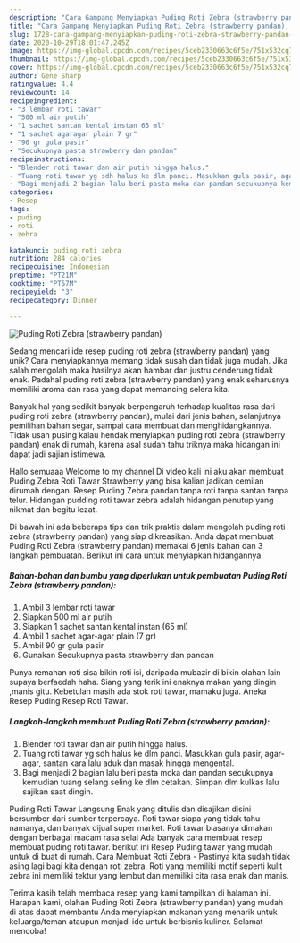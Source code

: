 ```yaml
---
description: "Cara Gampang Menyiapkan Puding Roti Zebra (strawberry pandan), Sempurna"
title: "Cara Gampang Menyiapkan Puding Roti Zebra (strawberry pandan), Sempurna"
slug: 1728-cara-gampang-menyiapkan-puding-roti-zebra-strawberry-pandan-sempurna
date: 2020-10-29T18:01:47.245Z
image: https://img-global.cpcdn.com/recipes/5ceb2330663c6f5e/751x532cq70/puding-roti-zebra-strawberry-pandan-foto-resep-utama.jpg
thumbnail: https://img-global.cpcdn.com/recipes/5ceb2330663c6f5e/751x532cq70/puding-roti-zebra-strawberry-pandan-foto-resep-utama.jpg
cover: https://img-global.cpcdn.com/recipes/5ceb2330663c6f5e/751x532cq70/puding-roti-zebra-strawberry-pandan-foto-resep-utama.jpg
author: Gene Sharp
ratingvalue: 4.4
reviewcount: 14
recipeingredient:
- "3 lembar roti tawar"
- "500 ml air putih"
- "1 sachet santan kental instan 65 ml"
- "1 sachet agaragar plain 7 gr"
- "90 gr gula pasir"
- "Secukupnya pasta strawberry dan pandan"
recipeinstructions:
- "Blender roti tawar dan air putih hingga halus."
- "Tuang roti tawar yg sdh halus ke dlm panci. Masukkan gula pasir, agar-agar, santan kara lalu aduk dan masak hingga mengental."
- "Bagi menjadi 2 bagian lalu beri pasta moka dan pandan secukupnya kemudian tuang selang seling ke dlm cetakan. Simpan dlm kulkas lalu sajikan saat dingin."
categories:
- Resep
tags:
- puding
- roti
- zebra

katakunci: puding roti zebra 
nutrition: 284 calories
recipecuisine: Indonesian
preptime: "PT21M"
cooktime: "PT57M"
recipeyield: "3"
recipecategory: Dinner

---
```



![Puding Roti Zebra (strawberry pandan)](https://img-global.cpcdn.com/recipes/5ceb2330663c6f5e/751x532cq70/puding-roti-zebra-strawberry-pandan-foto-resep-utama.jpg)

Sedang mencari ide resep puding roti zebra (strawberry pandan) yang unik? Cara menyiapkannya memang tidak susah dan tidak juga mudah. Jika salah mengolah maka hasilnya akan hambar dan justru cenderung tidak enak. Padahal puding roti zebra (strawberry pandan) yang enak seharusnya memiliki aroma dan rasa yang dapat memancing selera kita.

Banyak hal yang sedikit banyak berpengaruh terhadap kualitas rasa dari puding roti zebra (strawberry pandan), mulai dari jenis bahan, selanjutnya pemilihan bahan segar, sampai cara membuat dan menghidangkannya. Tidak usah pusing kalau hendak menyiapkan puding roti zebra (strawberry pandan) enak di rumah, karena asal sudah tahu triknya maka hidangan ini dapat jadi sajian istimewa.

Hallo semuaaa Welcome to my channel Di video kali ini aku akan membuat Puding Zebra Roti Tawar Strawberry yang bisa kalian jadikan cemilan dirumah dengan. Resep Puding Zebra pandan tanpa roti tanpa santan tanpa telur. Hidangan pudding roti tawar zebra adalah hidangan penutup yang nikmat dan begitu lezat.


Di bawah ini ada beberapa tips dan trik praktis dalam mengolah puding roti zebra (strawberry pandan) yang siap dikreasikan. Anda dapat membuat Puding Roti Zebra (strawberry pandan) memakai 6 jenis bahan dan 3 langkah pembuatan. Berikut ini cara untuk menyiapkan hidangannya.

<!--inarticleads1-->

##### Bahan-bahan dan bumbu yang diperlukan untuk pembuatan Puding Roti Zebra (strawberry pandan):

1. Ambil 3 lembar roti tawar
1. Siapkan 500 ml air putih
1. Siapkan 1 sachet santan kental instan (65 ml)
1. Ambil 1 sachet agar-agar plain (7 gr)
1. Ambil 90 gr gula pasir
1. Gunakan Secukupnya pasta strawberry dan pandan


Punya remahan roti sisa bikin roti isi, daripada mubazir di bikin olahan lain supaya berfaedah haha. Siang yang terik ini enaknya makan yang dingin ,manis gitu. Kebetulan masih ada stok roti tawar, mamaku juga. Aneka Resep Puding Resep Roti Tawar. 

<!--inarticleads2-->

##### Langkah-langkah membuat Puding Roti Zebra (strawberry pandan):

1. Blender roti tawar dan air putih hingga halus.
1. Tuang roti tawar yg sdh halus ke dlm panci. Masukkan gula pasir, agar-agar, santan kara lalu aduk dan masak hingga mengental.
1. Bagi menjadi 2 bagian lalu beri pasta moka dan pandan secukupnya kemudian tuang selang seling ke dlm cetakan. Simpan dlm kulkas lalu sajikan saat dingin.


Puding Roti Tawar Langsung Enak yang ditulis dan disajikan disini bersumber dari sumber terpercaya. Roti tawar siapa yang tidak tahu namanya, dan banyak dijual super market. Roti tawar biasanya dimakan dengan berbagai macam rasa selai Ada banyak cara membuat resep membuat puding roti tawar. berikut ini Resep Puding tawar yang mudah untuk di buat di rumah. Cara Membuat Roti Zebra - Pastinya kita sudah tidak asing lagi bagi kita dengan roti zebra. Roti yang memiliki motif seperti kulit zebra ini memiliki tektur yang lembut dan memiliki cita rasa enak dan manis. 

Terima kasih telah membaca resep yang kami tampilkan di halaman ini. Harapan kami, olahan Puding Roti Zebra (strawberry pandan) yang mudah di atas dapat membantu Anda menyiapkan makanan yang menarik untuk keluarga/teman ataupun menjadi ide untuk berbisnis kuliner. Selamat mencoba!
